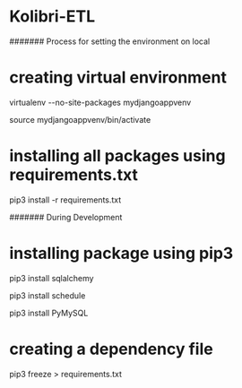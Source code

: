 # Kolibri-ETL

####### Process for setting the environment on local

# creating virtual environment

virtualenv --no-site-packages mydjangoappvenv

source mydjangoappvenv/bin/activate

# installing all packages using requirements.txt

pip3 install -r requirements.txt


####### During Development

# installing package using pip3 

pip3 install sqlalchemy

pip3 install schedule

pip3 install PyMySQL

# creating a dependency file

pip3 freeze > requirements.txt


